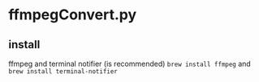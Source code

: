 # ffmpegConvert.py

## install
ffmpeg and terminal notifier (is recommended)
``` brew install ffmpeg ```
and 
``` brew install terminal-notifier ```